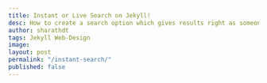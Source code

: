 ```yaml
---
title: Instant or Live Search on Jekyll!
desc: How to create a search option which gives results right as someone types in a key. This is something hard to achieve if you are not so familiar with jQuery or Liquid. I'm using Lunrjs to make it possible and I'm gonna show you the wasy way to do it. 
author: sharathdt
tags: Jekyll Web-Design
image: 
layout: post
permalink: "/instant-search/"
published: false
---
```



